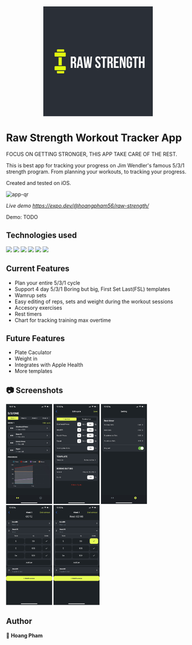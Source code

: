 <!-- Logo -->
<p align="center">
  <img width="300" src="./assets/icon.png">
</p>

# Raw Strength Workout Tracker App

FOCUS ON GETTING STRONGER, THIS APP TAKE CARE OF THE REST.

This is best app for tracking your progress on Jim Wendler's famous 5/3/1 strength program. From planning your workouts, to tracking your progress.

Created and tested on iOS.

<img src="https://qr.expo.dev/expo-go?owner=hoangpham56&slug=raw-strength&releaseChannel=default&host=exp.host" alt="app-qr" width="25%">

_Live demo <https://expo.dev/@hoangpham56/raw-strength/>_

Demo: TODO

## Technologies used

<p>
  <img src="https://img.shields.io/badge/React_Native-20232A?style=for-the-badge&logo=react&logoColor=61DAFB" />
  <img src="https://img.shields.io/badge/Redux-593D88?style=for-the-badge&logo=redux&logoColor=white" />
  <img src="https://img.shields.io/badge/JavaScript-323330?style=for-the-badge&logo=javascript&logoColor=F7DF1E" />
  <img src="https://img.shields.io/badge/HTML5-E34F26?style=for-the-badge&logo=html5&logoColor=white" />
  <img src="https://img.shields.io/badge/iOS-000000?style=for-the-badge&logo=ios&logoColor=white" />
  <img src="https://img.shields.io/badge/Expo-1B1F23?style=for-the-badge&logo=expo&logoColor=white" />
</p>


## Current Features

- Plan your entire 5/3/1 cycle
- Support 4 day 5/3/1 Boring but big, First Set Last(FSL) templates
- Wamrup sets
- Easy editing of reps, sets and weight during the workout sessions
- Accesory exercises
- Rest timers
- Chart for tracking training max overtime 

## Future Features

- Plate Caculator
- Weight in
- Integrates with Apple Health
- More templates

## 📷 Screenshots

<p>
  <img src="./assets/demo/home.jpg" alt="screenshots-home-screen" width="25%">
  <img src="./assets/demo/edit_cycle.jpg" alt="screenshots-edit_cycle-screen" width="25%">
  <img src="./assets/demo/setting.jpg" alt="screenshots-setting-screen" width="25%">
  <img src="./assets/demo/workout1.jpg" alt="screenshots-workout-screen" width="25%">
  <img src="./assets/demo/workout_rest_timer.jpg" alt="screenshots-workout_rest_timer-screen" width="25%">
</p>

## Author

🎉 **Hoang Pham**